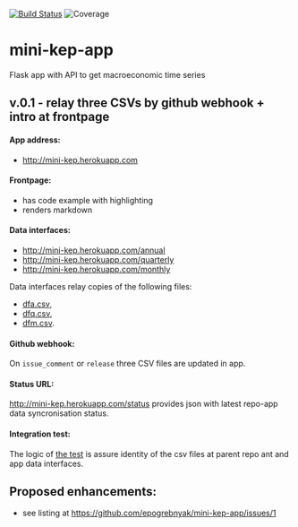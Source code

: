 [![Build Status](https://travis-ci.org/mini-kep/frontend-app.svg?branch=master)](https://travis-ci.org/mini-kep/frontend-app) ![Coverage](https://mini-kep.herokuapp.com/static/img/coverage.svg)

# mini-kep-app
Flask app with API to get macroeconomic time series

## v.0.1 - relay three CSVs by github webhook + intro at frontpage

#### App address:

   - <http://mini-kep.herokuapp.com>

#### Frontpage:
  - has code example with highlighting
  - renders markdown  
  
#### Data interfaces:

   - <http://mini-kep.herokuapp.com/annual>
   - <http://mini-kep.herokuapp.com/quarterly>
   - <http://mini-kep.herokuapp.com/monthly>


Data interfaces relay copies of the following files:
- [dfa.csv](https://raw.githubusercontent.com/epogrebnyak/mini-kep/master/data/processed/latest/dfa.csv),
- [dfq.csv](https://raw.githubusercontent.com/epogrebnyak/mini-kep/master/data/processed/latest/dfq.csv),
- [dfm.csv](https://raw.githubusercontent.com/epogrebnyak/mini-kep/master/data/processed/latest/dfm.csv).

#### Github webhook:

   On ```issue_comment``` or ```release```  three CSV files are updated in app.

#### Status URL:

<http://mini-kep.herokuapp.com/status> provides json with latest repo-app data syncronisation status.


#### Integration test:

The logic of [the test](https://github.com/epogrebnyak/mini-kep-app/blob/master/tests/test_integrity.py)
is assure identity of the csv files at parent repo ant and app data interfaces.

## Proposed enhancements:

- see listing at <https://github.com/epogrebnyak/mini-kep-app/issues/1>

